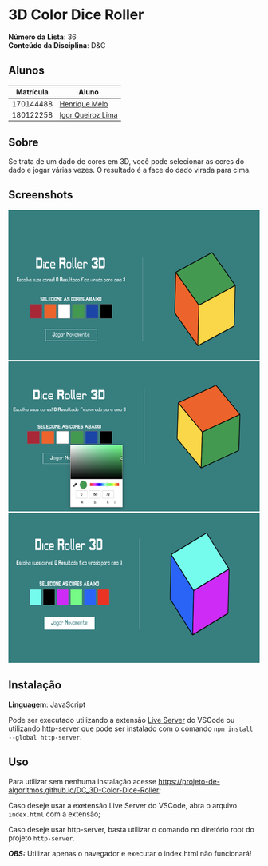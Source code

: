 # 3D Color Dice Roller

**Número da Lista**: 36<br>
**Conteúdo da Disciplina**: D&C<br>

## Alunos

| Matrícula | Aluno                                                |
| --------- | ---------------------------------------------------- |
| 170144488 | [Henrique Melo](https://github.com/HenriqueAmorim20) |
| 180122258 | [Igor Queiroz Lima](https://github.com/igorq937)     |

## Sobre 
Se trata de um dado de cores em 3D, você pode selecionar as cores do dado e jogar várias vezes. O resultado é a face do dado virada para cima.

## Screenshots
<img src="assets/prints/1.png" style="height: 300px;"/></br>
<img src="assets/prints/2.png" style="height: 300px;"/></br>
<img src="assets/prints/3.png" style="height: 300px;"/></br>

## Instalação 
**Linguagem**: JavaScript<br>

Pode ser executado utilizando a extensão [Live Server](https://marketplace.visualstudio.com/items?itemName=ritwickdey.LiveServer) do VSCode ou utilizando [http-server](https://github.com/http-party/http-server) que pode ser instalado com o comando ``npm install --global http-server``.

## Uso

Para utilizar sem nenhuma instalação acesse https://projeto-de-algoritmos.github.io/DC_3D-Color-Dice-Roller;

Caso deseje usar a exetensão Live Server do VSCode, abra o arquivo ``index.html`` com a extensão;

Caso deseje usar http-server, basta utilizar o comando no diretório root do projeto ``http-server``.

***OBS:*** Utilizar apenas o navegador e executar o index.html não funcionará!




